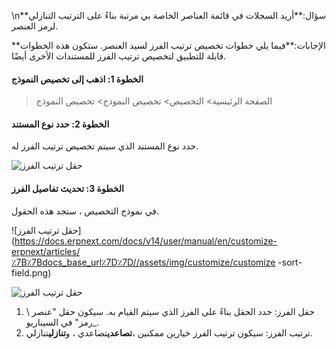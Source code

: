 \n**سؤال:**أريد السجلات في قائمة العناصر الخاصة بي مرتبة بناءً على الترتيب التنازلي لرمز العنصر.

**الإجابات:**فيما يلي خطوات تخصيص ترتيب الفرز لسيد العنصر. ستكون هذه الخطوات قابلة للتطبيق لتخصيص ترتيب الفرز للمستندات الأخرى أيضًا.

#### الخطوة 1: اذهب إلى تخصيص النموذج

> الصفحة الرئيسية> التخصيص> تخصيص النموذج> تخصيص النموذج

#### الخطوة 2: حدد نوع المستند

حدد نوع المستند الذي سيتم تخصيص ترتيب الفرز له.

![حقل ترتيب الفرز](https://docs.erpnext.com/files/customize-sorting-order-2.png)

#### الخطوة 3: تحديث تفاصيل الفرز

في نموذج التخصيص ، ستجد هذه الحقول.

![حقل ترتيب الفرز](https://docs.erpnext.com/docs/v14/user/manual/en/customize-erpnext/articles/٪7B٪7Bdocs_base_url٪7D٪7D//assets/img/customize/customize -sort-field.png)

![حقل ترتيب الفرز](https://docs.erpnext.com/files/customize-sorting-order-1.png)

1. حقل الفرز: حدد الحقل بناءً على الفرز الذي سيتم القيام به. سيكون حقل "عنصر \ _رمز" في السيناريو.
2. ترتيب الفرز: سيكون ترتيب الفرز خيارين ممكنين ،**تصاعدي**تصاعدي ، و**تنازلي**تنازلي.